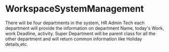 # WorkspaceSystemManagement
There will be four departments in the system, HR Admin Tech each department will provide the information on department Name, today's Work, work Deadline, activity. Super Department will be parent class for all the other department and will return common information like Holiday details,etc.
